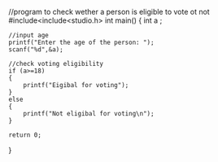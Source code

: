 //program to check wether a person is eligible to vote ot not 
#include<include<studio.h>
int main()
{
	int a ;
	
	//input age
	printf("Enter the age of the person: ");
	scanf("%d",&a);

	//check voting eligibility
	if (a>=18)
	{
		printf("Eigibal for voting");
	}
	else
	{
		printf("Not eligibal for voting\n");
	}	

	return 0;
}
